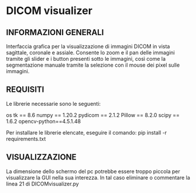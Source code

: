# DICOM visualizer

## INFORMAZIONI GENERALI
Interfaccia grafica per la visualizzazione di immagini DICOM in vista sagittale, coronale e assiale.
Consente lo zoom e il pan delle immagini tramite gli slider e i button presenti sotto le immagini, così come la segmentazione manuale tramite la selezione con il mouse dei pixel sulle immagini.

## REQUISITI
Le librerie necessarie sono le seguenti:

os
tk == 8.6
numpy == 1.20.2
pydicom == 2.1.2
Pillow == 8.2.0
scipy == 1.6.2
opencv-python==4.5.1.48

Per installare le librerie elencate, eseguire il comando:
pip install -r requirements.txt

## VISUALIZZAZIONE
La dimensione dello schermo del pc potrebbe essere troppo piccola per visualizzare la GUI nella sua interezza.
In tal caso eliminare o commentare la linea 21 di DICOMvisualizer.py
